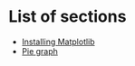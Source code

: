 # List of sections

- [Installing Matplotlib](matplotlib_installation.md)
- [Pie graph](pie-graph.md)
